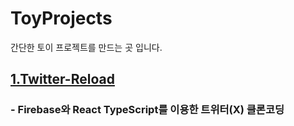 # ToyProjects

간단한 토이 프로젝트를 만드는 곳 입니다.

## [1.Twitter-Reload](#./twitter-reload/readme.md)

### - Firebase와 React TypeScript를 이용한 트위터(X) 클론코딩
